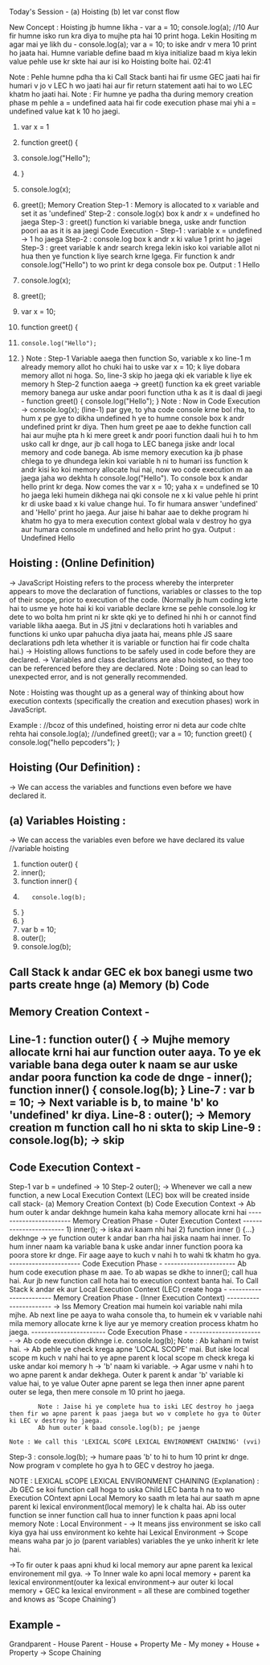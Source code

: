 Today's Session -
(a) Hoisting
(b) let var const flow


New Concept : Hoisting
jb humne likha -
var a = 10;
console.log(a); //10
Aur fir humne isko run kra diya to mujhe pta hai 10 print hoga.
Lekin Hositing m agar mai ye likh du -
console.log(a);
var a = 10;
to iske andr v mera 10 print ho jaata hai.
Humne variable define baad m kiya initialize baad m kiya lekin value pehle use kr skte hai aur isi ko Hoisting bolte hai.
02:41

Note : Pehle humne pdha tha ki Call Stack banti hai fir usme GEC jaati hai fir humari v jo v LEC h wo jaati hai aur fir return statement aati hai to wo LEC khatm ho jaati hai.
Note : Fir humne ye padha tha during memory creation phase m pehle a = undefined aata hai fir code execution phase mai yhi a = undefined value kat k 10 ho jaegi.

1. var x = 1
2. function greet() {
3. console.log("Hello");
4. }
5. console.log(x);
6. greet();
Memory Creation
Step-1 : Memory is allocated to x variable and set it as 'undefined'
Step-2 : console.log(x) box k andr x = undefined ho jaega
Step-3 : greet() function ki variable bnega, uske andr function poori aa as it is aa jaegi 
Code Execution -
Step-1 : variable x = undefined -> 1 ho jaega
Step-2 : console.log box k andr x ki value 1 print ho jagei
Step-3 : greet variable k andr search krega lekin isko koi variable allot ni hua then ye function k liye search krne lgega. Fir function k andr console.log("Hello") to wo print kr dega console box pe.
Output :
1
Hello

1. console.log(x);
2. greet();
3. var x = 10;
4. function greet() {
5.     console.log("Hello"); 
6. }
Note : Step-1 Variable aaega then function So, variable x ko line-1 m 
already memory allot ho chuki hai to uske var x = 10; k liye dobara memory
allot ni hoga. So, line-3 skip ho jaega qki ek variable k liye ek memory h
Step-2 function aaega -> greet() function ka ek greet variable memory
banega aur uske andar poori function utha k as it is daal di jaegi -
    function greet() {
    console.log("Hello"); 
    }
Note : Now in Code Execution -> console.log(x); (line-1) par gye, to yha
code console krne bol rha, to hum x pe gye to dikha undefined h ye to 
humne console box k andr undefined print kr diya. 
Then hum greet pe aae to dekhe function call hai aur mujhe pta h ki 
mere greet k andr poori function daali hui h to hm usko call kr dnge, 
aur jb call hoga to LEC banega jiske andr local memory and code banega. 
Ab isme memory execution ka jb phase chlega to ye dhundega lekin 
koi variable h ni to humari iss function k andr kisi ko koi memory 
allocate hui nai, now wo code execution m aa jaega jaha wo
dekhta h console.log("Hello"). To console box k andar hello print kr dega.
Now comes the var x = 10; yaha x = undefined se 10 ho jaega leki humein
dikhega nai qki console ne x ki value pehle hi print kr di uske baad x 
ki value change hui.
To fir humara answer 'undefined' and 'Hello' print ho jaega.
Aur jaise hi bahar aae to dekhe program hi khatm ho gya to mera execution context global wala v destroy ho gya aur humara console m undefined and hello print ho gya.
Output :
Undefined
Hello


Hoisting : (Online Definition)
----------
-> JavaScript Hoisting refers to the process whereby the interpreter appears to move the declaration of functions, variables or classes to the top of their scope, prior to execution of the code.
(Normally jb hum coding krte hai to usme ye hote hai ki koi variable declare krne se pehle console.log kr dete to wo bolta hm print ni kr skte qki ye to defined hi nhi h or cannot find variable likha aaega.
But in JS jitni v declarations hoti h variables and functions ki unko upar pahucha diya jaata hai, means phle JS saare declarations pdh leta whether it is variable or function hai fir code chalta hai.)
-> Hoisting allows functions to be safely used in code before they are declared.
-> Variables and class declarations are also hoisted, so they too can be referenced before they are declared. 
Note : Doing so can lead to unexpected error, and is not generally recommended.

Note : Hoisting was thought up as a general way of thinking about how execution contexts (specifically the creation and execution phases) work in JavaScript.

Example : 
//bcoz of this undefined, hoisting error ni deta aur code chlte rehta hai
console.log(a); //undefined 
greet();
var a = 10;
function greet() {
    console.log("hello pepcoders");
}

Hoisting (Our Definition) :
---------------------------
-> We can access the variables and functions even before we have declared it.

(a) Variables Hoisting :
------------------------
-> We can access the variables even before we have declared its value
//variable hoisting




1. function outer() {
2.    inner();
3.    function inner() {
4.        console.log(b);
5.    }
6. }
7. var b = 10;
8. outer();
9. console.log(b);

Call Stack k andar GEC ek box banegi usme two parts create hnge
(a) Memory
(b) Code
-------------------------
Memory Creation Context -
-------------------------
Line-1 : function outer() {
    -> Mujhe memory allocate krni hai aur function outer aaya. To ye ek variable bana dega outer k naam se aur uske andar poora function ka code de dnge -
                    inner();
                    function inner() {
                        console.log(b);
                    }
Line-7 : var b = 10;
    -> Next variable is b, to maine 'b' ko 'undefined' kr diya.
Line-8 : outer();
    -> Memory creation m function call ho ni skta to skip
Line-9 : console.log(b);
    -> skip
------------------------
Code Execution Context -
------------------------
Step-1 var b = undefined -> 10
Step-2 outer();
    -> Whenever we call a new function, a new Local Execution Context (LEC) box will be created inside call stack-
    (a) Memory Creation Context 
    (b) Code Execution Context
    -> Ab hum outer k andar dekhnge humein kaha kaha memory allocate krni hai
    -----------------------
    Memory Creation Phase - Outer Execution Context
    -----------------------
    1) inner(); -> iska avi kaam nhi hai
    2) function inner () {...} dekhnge -> ye function outer k andar ban rha hai jiska naam hai inner. To hum inner naam ka variable bana k uske andar inner function poora ka poora store kr dnge. Fir aage aaye to kuch v nahi h to wahi tk khatm ho gya.
    ----------------------
    Code Execution Phase -
    ----------------------
    Ab hum code execution phase m aae. To ab wapas se dkhe to inner(); call hua hai. Aur jb new function call hota hai to execution context banta hai. To Call Stack k andar ek aur Local Execution Context (LEC) create hoga -
            -----------------------
            Memory Creation Phase - (Inner Execution Context)
            -----------------------
            -> Iss Memory Creation mai humein koi variable nahi mila mjhe. Ab next line pe aaya to waha console tha, to humein ek v variable nahi mila memory allocate krne k liye aur ye memory creation process khatm ho jaega.
            -----------------------
            Code Execution Phase -
            -----------------------
            -> Ab code execution dkhnge i.e. console.log(b);
            Note : Ab kahani m twist hai.
            -> Ab pehle ye check krega apne 'LOCAL SCOPE' mai. But iske local scope m kuch v nahi hai to ye apne parent k local scope m check krega ki uske andar koi memory h -> 'b' naam ki variable.
            -> Agar usme v nahi h to wo apne parent k andar dekhega. Outer k parent k andar 'b' variable ki value hai, to ye value Outer apne parent se lega then inner apne parent outer se lega, then mere console m 10 print ho jaega.
            
            Note : Jaise hi ye complete hua to iski LEC destroy ho jaega then fir wo apne parent k paas jaega but wo v complete ho gya to Outer ki LEC v destroy ho jaega.
            Ab hum outer k baad console.log(b); pe jaenge
    
    Note : We call this 'LEXICAL SCOPE LEXICAL ENVIRONMENT CHAINING' (vvi)

Step-3 : console.log(b);
        -> humare paas 'b' to hi to hum 10 print kr dnge.
        Now program v complete ho gya h to GEC v destroy ho jaega.


NOTE : LEXICAL sCOPE LEXICAL ENVIRONMENT CHAINING (Explanation) :
Jb GEC se koi function call hoga to uska Child LEC banta h na to wo Execution COntext apni Local Memory ko saath m leta hai aur saath m apne parent ki lexical environment(local memory) le k chalta hai. Ab iss outer function se inner function call hua to inner function k paas apni local memory 
Note : Local Environment -
-> It means jiss environment se isko call kiya gya hai uss environment ko kehte hai Lexical Environment
-> Scope means waha par jo jo (parent variables) variables the ye unko inherit kr lete hai.

->To fir outer k paas apni khud ki local memory aur apne parent ka lexical environement mil gya.
-> To Inner wale ko apni local memory + parent ka lexical environment(outer ka lexical environment-> aur outer ki local memory + GEC ka lexical environment = all these are combined together and knows as 'Scope Chaining')

Example -
---------
Grandparent - House
Parent - House + Property
Me - My money + House + Property -> Scope Chaining